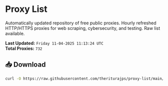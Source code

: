 # Proxy List

Automatically updated repository of free public proxies. Hourly refreshed HTTP/HTTPS proxies for web scraping, cybersecurity, and testing. Raw list available.

**Last Updated:** `Friday 11-04-2025 11:13:24 UTC`  
**Total Proxies:** `732`

## 📥 Download
```bash
curl -O https://raw.githubusercontent.com/theriturajps/proxy-list/main/proxies.txt
